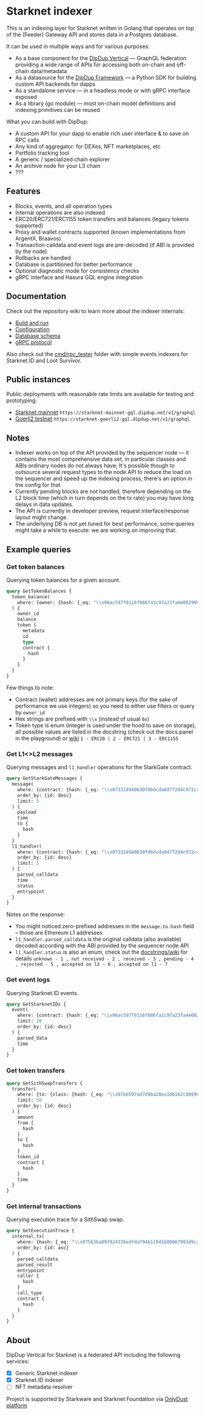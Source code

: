 # Starknet indexer
This is an indexing layer for Starknet written in Golang that operates on top of the (Feeder) Gateway API and stores data in a Postgres database.  

It can be used in multiple ways and for various purposes:
- As a base component for the [DipDup Vertical](https://dipdup.io) — GraphQL federation providing a wide range of APIs for accessing both on-chain and off-chain data/metadata
- As a datasource for the [DipDup Framework](https://dipdup.io) — a Python SDK for building custom API backends for dapps
- As a standalone service — in a headless mode or with gRPC interface exposed
- As a library (go module) — most on-chain model definitions and indexing primitives can be reused

What you can build with DipDup:
- A custom API for your dapp to enable rich user interface & to save on RPC calls
- Any kind of aggregator: for DEXes, NFT marketplaces, etc
- Portfolio tracking tool
- A generic / specialized chain explorer
- An archive node for your L3 chain
- ???

## Features
- Blocks, events, and all operation types
- Internal operations are also indexed
- ERC20/ERC721/ERC1155 token transfers and balances (legacy tokens supported)
- Proxy and wallet contracts supported (known implementations from ArgentX, Braavos)
- Transaction calldata and event logs are pre-decoded (if ABI is provided by the node)
- Rollbacks are handled
- Database is partitioned for better performance
- Optional diagnostic mode for consistency checks
- gRPC interface and Hasura GQL engine integration

## Documentation
Check out the repository wiki to learn more about the indexer internals:
- [Build and run](https://github.com/dipdup-io/starknet-indexer/wiki/Configuration-and-building#building)
- [Configuration](https://github.com/dipdup-io/starknet-indexer/wiki/Configuration-and-building)
- [Database schema](https://github.com/dipdup-io/starknet-indexer/wiki/Database-structure)
- [gRPC protocol](https://github.com/dipdup-io/starknet-indexer/wiki/gRPC-protocol)

Also check out the [cmd/rpc_tester](https://github.com/dipdup-io/starknet-indexer/tree/master/cmd/rpc_tester) folder with simple events indexers for Starknet.ID and Loot Survivor.

## Public instances
Public deployments with reasonable rate limits are available for testing and prototyping:
- [Starknet mainnet](https://play.dipdup.io/?endpoint=https://starknet-mainnet-gql.dipdup.net/v1/graphql) `https://starknet-mainnet-gql.dipdup.net/v1/graphql`
- [Goerli2 testnet](https://play.dipdup.io/?endpoint=https://starknet-goerli2-gql.dipdup.net/v1/graphql) `https://starknet-goerli2-gql.dipdup.net/v1/graphql`

## Notes
- Indexer works on top of the API provided by the sequencer node — it contains the most comprehensive data set, in particular classes and ABIs ordinary nodes do not always have; It's possible though to outsource several request types to the node API to reduce the load on the sequencer and speed up the indexing process, there's an option in the config for that.
- Currently pending blocks are not handled, therefore depending on the L2 block time (which in turn depends on the tx rate) you may have long delays in data updates.
- The API is currently in developer preview, request interface/response layout might change.  
- The underlying DB is not yet tuned for best performance, some queries might take a while to execute: we are working on improving that.

## Example queries

### Get token balances

Querying token balances for a given account.

```graphql
query GetTokenBalances {
  token_balance(
    where: {owner: {hash: {_eq: "\\x06ac597f8116f886fa1c97a23fa4e08299975ecaf6b598873ca6792b9bbfb678"}}}
  ) {
    owner_id
    balance
    token {
      metadata
      id
      type
      contract {
        hash
      }
    }
  }
}
```

Few things to note:
- Contract (wallet) addresses are not primary keys (for the sake of performance we use integers) so you need to either use filters or query by `owner_id`
- Hex strings are prefixed with `\\x` (instead of usual `0x`)
- Token type is enum (integer is used under the hood to save on storage), all possible values are listed in the docstring (check out the docs panel in the playground) or [wiki](https://github.com/dipdup-io/starknet-indexer/wiki/Database-structure#token) `1 - ERC20 | 2 - ERC721 | 3 - ERC1155`

### Get L1<>L2 messages

Querying messages and `l1_handler` operations for the StarkGate contract.

```graphql
query GetStarkGateMessages {
  message(
    where: {contract: {hash: {_eq: "\\x073314940630fd6dcda0d772d4c972c4e0a9946bef9dabf4ef84eda8ef542b82"}}}
    order_by: {id: desc}
    limit: 5
  ) {
    payload
    time
    to {
      hash
    }
  }
  l1_handler(
    where: {contract: {hash: {_eq: "\\x073314940630fd6dcda0d772d4c972c4e0a9946bef9dabf4ef84eda8ef542b82"}}}
    order_by: {id: desc}
    limit: 5
  ) {
    parsed_calldata
    time
    status
    entrypoint
  }
}
```

Notes on the response:
- You might noticed zero-prefixed addresses in the `message.to.hash` field – those are Ethereum L1 addresses
- `l1_handler.parsed_calldata` is the original calldata (also available) decoded according with the ABI provided by the sequencer node API
- `l1_handler.status` is also an enum, check out the [docstrings/wiki](https://github.com/dipdup-io/starknet-indexer/wiki/Database-structure#l1_handler) for details `unknown - 1 , not received - 2 , received - 3 , pending - 4 , rejected - 5 , accepted on l2 - 6 , accepted on l1 - 7`

### Get event logs

Querying Starknet.ID events.

```graphql
query GetStarknetIDs {
  event(
    where: {contract: {hash: {_eq: "\\x06ac597f8116f886fa1c97a23fa4e08299975ecaf6b598873ca6792b9bbfb678"}}, name: {_eq: "domain_to_addr_update"}}
    limit: 20
    order_by: {id: desc}
  ) {
    parsed_data
    time
  }
}

```

### Get token transfers

```graphql
query GetSithSwapTransfers {
  transfer(
    where: {to: {class: {hash: {_eq: "\\x07eb597ad7d9ba28ea1db162cdb99e265fe22bcb00e9b690e188c2203de9e005"}}}}
    limit: 50
    order_by: {id: desc}
  ) {
    amount
    from {
      hash
    }
    to {
      hash
    }
    token_id
    contract {
      hash
    }
    time
  }
}
```

### Get internal transactions

Querying execution trace for a SithSwap swap.

```graphql
query GetExecutionTrace {
  internal_tx(
    where: {hash: {_eq: "\\x07563ba09f924376edfdaf94b11941680867993d9caf271ae791ff4e89740177"}}
    order_by: {id: asc}
  ) {
    parsed_calldata
    parsed_result
    entrypoint
    caller {
      hash
    }
    call_type
    contract {
      hash
    }
  }
}
```

## About

DipDup Vertical for Starknet is a federated API including the following services:
- [x] Generic Starknet indexer
- [x] Starknet.ID indexer
- [ ] NFT metadata resolver

Project is supported by Starkware and Starknet Foundation via [OnlyDust platform](https://app.onlydust.xyz/projects/e1b6d080-7f15-4531-9259-10c3dae26848)
